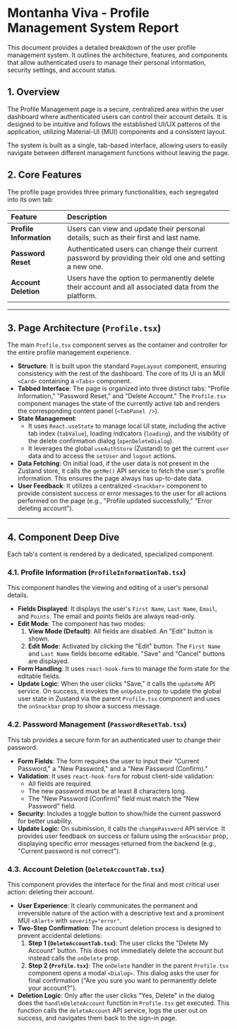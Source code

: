 # Montanha Viva - Profile Management System Report

This document provides a detailed breakdown of the user profile management system. It outlines the architecture, features, and components that allow authenticated users to manage their personal information, security settings, and account status.

## 1. Overview

The Profile Management page is a secure, centralized area within the user dashboard where authenticated users can control their account details. It is designed to be intuitive and follows the established UI/UX patterns of the application, utilizing Material-UI (MUI) components and a consistent layout.

The system is built as a single, tab-based interface, allowing users to easily navigate between different management functions without leaving the page.

## 2. Core Features

The profile page provides three primary functionalities, each segregated into its own tab:

| Feature                 | Description                                                                                             |
| :---------------------- | :------------------------------------------------------------------------------------------------------ |
| **Profile Information** | Users can view and update their personal details, such as their first and last name.                    |
| **Password Reset**      | Authenticated users can change their current password by providing their old one and setting a new one. |
| **Account Deletion**    | Users have the option to permanently delete their account and all associated data from the platform.    |

---

## 3. Page Architecture (`Profile.tsx`)

The main `Profile.tsx` component serves as the container and controller for the entire profile management experience.

-   **Structure**: It is built upon the standard `PageLayout` component, ensuring consistency with the rest of the dashboard. The core of its UI is an MUI `<Card>` containing a `<Tabs>` component.
-   **Tabbed Interface**: The page is organized into three distinct tabs: "Profile Information," "Password Reset," and "Delete Account." The `Profile.tsx` component manages the state of the currently active tab and renders the corresponding content panel (`<TabPanel />`).
-   **State Management**:
    -   It uses `React.useState` to manage local UI state, including the active tab index (`tabValue`), loading indicators (`loading`), and the visibility of the delete confirmation dialog (`openDeleteDialog`).
    -   It leverages the global `useAuthStore` (Zustand) to get the current `user` data and to access the `setUser` and `logout` actions.
-   **Data Fetching**: On initial load, if the user data is not present in the Zustand store, it calls the `getMe()` API service to fetch the user's profile information. This ensures the page always has up-to-date data.
-   **User Feedback**: It utilizes a centralized `<Snackbar>` component to provide consistent success or error messages to the user for all actions performed on the page (e.g., "Profile updated successfully," "Error deleting account").

---

## 4. Component Deep Dive

Each tab's content is rendered by a dedicated, specialized component.

### 4.1. Profile Information (`ProfileInformationTab.tsx`)

This component handles the viewing and editing of a user's personal details.

-   **Fields Displayed**: It displays the user's `First Name`, `Last Name`, `Email`, and `Points`. The email and points fields are always read-only.
-   **Edit Mode**: The component has two modes:
    1.  **View Mode (Default)**: All fields are disabled. An "Edit" button is shown.
    2.  **Edit Mode**: Activated by clicking the "Edit" button. The `First Name` and `Last Name` fields become editable. "Save" and "Cancel" buttons are displayed.
-   **Form Handling**: It uses `react-hook-form` to manage the form state for the editable fields.
-   **Update Logic**: When the user clicks "Save," it calls the `updateMe` API service. On success, it invokes the `onUpdate` prop to update the global user state in Zustand via the parent `Profile.tsx` component and uses the `onSnackbar` prop to show a success message.

### 4.2. Password Management (`PasswordResetTab.tsx`)

This tab provides a secure form for an authenticated user to change their password.

-   **Form Fields**: The form requires the user to input their "Current Password," a "New Password," and a "New Password (Confirm)."
-   **Validation**: It uses `react-hook-form` for robust client-side validation:
    -   All fields are required.
    -   The new password must be at least 8 characters long.
    -   The "New Password (Confirm)" field must match the "New Password" field.
-   **Security**: Includes a toggle button to show/hide the current password for better usability.
-   **Update Logic**: On submission, it calls the `changePassword` API service. It provides user feedback on success or failure using the `onSnackbar` prop, displaying specific error messages returned from the backend (e.g., "Current password is not correct").

### 4.3. Account Deletion (`DeleteAccountTab.tsx`)

This component provides the interface for the final and most critical user action: deleting their account.

-   **User Experience**: It clearly communicates the permanent and irreversible nature of the action with a descriptive text and a prominent MUI `<Alert>` with `severity="error"`.
-   **Two-Step Confirmation**: The account deletion process is designed to prevent accidental deletions:
    1.  **Step 1 (`DeleteAccountTab.tsx`)**: The user clicks the "Delete My Account" button. This does not immediately delete the account but instead calls the `onDelete` prop.
    2.  **Step 2 (`Profile.tsx`)**: The `onDelete` handler in the parent `Profile.tsx` component opens a modal `<Dialog>`. This dialog asks the user for final confirmation ("Are you sure you want to permanently delete your account?").
-   **Deletion Logic**: Only after the user clicks "Yes, Delete" in the dialog does the `handleDeleteAccount` function in `Profile.tsx` get executed. This function calls the `deleteAccount` API service, logs the user out on success, and navigates them back to the sign-in page.
